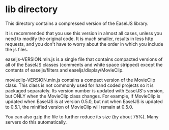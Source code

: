 # lib directory

This directory contains a compressed version of the EaselJS library.

It is recommended that you use this version in almost all cases, unless you need to modify the original code. It is much smaller, results in less http requests, and you don't have to worry about the order in which you include the js files.

easeljs-VERSION.min.js is a single file that contains compacted versions of all of the EaselJS classes (comments and white space stripped) except the contents of easeljs/filters and easeljs/display/MovieClip.

movieclip-VERSION.min.js contains a compact version of the MovieClip class. This class is not commonly used for hand coded projects so it is packaged separately. Its version number is updated with EaselJS's version, but ONLY when the MovieClip class changes. For example, if MovieClip is updated when EaselJS is at version 0.5.0, but not when EaselJS is updated to 0.5.1, the minified version of MovieClip will remain at 0.5.0.

You can also gzip the file to further reduce its size (by about 75%). Many servers do this automatically.
